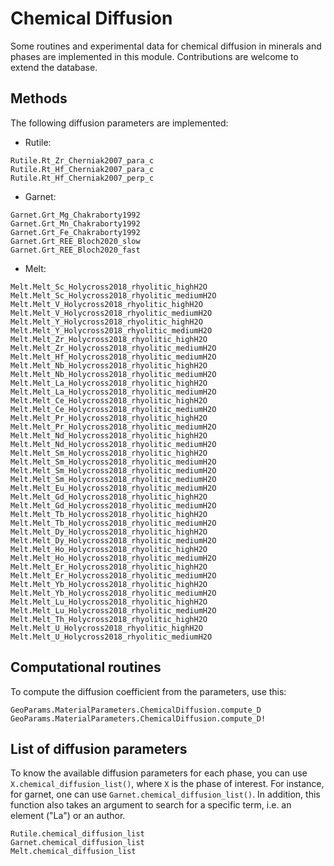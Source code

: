 # Chemical Diffusion

Some routines and experimental data for chemical diffusion in minerals and phases are implemented in this module. Contributions are welcome to extend the database.

## Methods
The following diffusion parameters are implemented:

- Rutile:
```@docs
Rutile.Rt_Zr_Cherniak2007_para_c
Rutile.Rt_Hf_Cherniak2007_para_c
Rutile.Rt_Hf_Cherniak2007_perp_c
```

- Garnet:
```@docs
Garnet.Grt_Mg_Chakraborty1992
Garnet.Grt_Mn_Chakraborty1992
Garnet.Grt_Fe_Chakraborty1992
Garnet.Grt_REE_Bloch2020_slow
Garnet.Grt_REE_Bloch2020_fast
```

- Melt:
```@docs
Melt.Melt_Sc_Holycross2018_rhyolitic_highH2O
Melt.Melt_Sc_Holycross2018_rhyolitic_mediumH2O
Melt.Melt_V_Holycross2018_rhyolitic_highH2O
Melt.Melt_V_Holycross2018_rhyolitic_mediumH2O
Melt.Melt_Y_Holycross2018_rhyolitic_highH2O
Melt.Melt_Y_Holycross2018_rhyolitic_mediumH2O
Melt.Melt_Zr_Holycross2018_rhyolitic_highH2O
Melt.Melt_Zr_Holycross2018_rhyolitic_mediumH2O
Melt.Melt_Hf_Holycross2018_rhyolitic_mediumH2O
Melt.Melt_Nb_Holycross2018_rhyolitic_highH2O
Melt.Melt_Nb_Holycross2018_rhyolitic_mediumH2O
Melt.Melt_La_Holycross2018_rhyolitic_highH2O
Melt.Melt_La_Holycross2018_rhyolitic_mediumH2O
Melt.Melt_Ce_Holycross2018_rhyolitic_highH2O
Melt.Melt_Ce_Holycross2018_rhyolitic_mediumH2O
Melt.Melt_Pr_Holycross2018_rhyolitic_highH2O
Melt.Melt_Pr_Holycross2018_rhyolitic_mediumH2O
Melt.Melt_Nd_Holycross2018_rhyolitic_highH2O
Melt.Melt_Nd_Holycross2018_rhyolitic_mediumH2O
Melt.Melt_Sm_Holycross2018_rhyolitic_highH2O
Melt.Melt_Sm_Holycross2018_rhyolitic_mediumH2O
Melt.Melt_Sm_Holycross2018_rhyolitic_mediumH2O
Melt.Melt_Sm_Holycross2018_rhyolitic_mediumH2O
Melt.Melt_Eu_Holycross2018_rhyolitic_mediumH2O
Melt.Melt_Gd_Holycross2018_rhyolitic_highH2O
Melt.Melt_Gd_Holycross2018_rhyolitic_mediumH2O
Melt.Melt_Tb_Holycross2018_rhyolitic_highH2O
Melt.Melt_Tb_Holycross2018_rhyolitic_mediumH2O
Melt.Melt_Dy_Holycross2018_rhyolitic_highH2O
Melt.Melt_Dy_Holycross2018_rhyolitic_mediumH2O
Melt.Melt_Ho_Holycross2018_rhyolitic_highH2O
Melt.Melt_Ho_Holycross2018_rhyolitic_mediumH2O
Melt.Melt_Er_Holycross2018_rhyolitic_highH2O
Melt.Melt_Er_Holycross2018_rhyolitic_mediumH2O
Melt.Melt_Yb_Holycross2018_rhyolitic_highH2O
Melt.Melt_Yb_Holycross2018_rhyolitic_mediumH2O
Melt.Melt_Lu_Holycross2018_rhyolitic_highH2O
Melt.Melt_Lu_Holycross2018_rhyolitic_mediumH2O
Melt.Melt_Th_Holycross2018_rhyolitic_highH2O
Melt.Melt_U_Holycross2018_rhyolitic_highH2O
Melt.Melt_U_Holycross2018_rhyolitic_mediumH2O
```

## Computational routines
To compute the diffusion coefficient from the parameters, use this:
```@docs
GeoParams.MaterialParameters.ChemicalDiffusion.compute_D
GeoParams.MaterialParameters.ChemicalDiffusion.compute_D!
```

## List of diffusion parameters

To know the available diffusion parameters for each phase, you can use `X.chemical_diffusion_list()`, where `X` is the phase of interest.
For instance, for garnet, one can use `Garnet.chemical_diffusion_list()`. In addition, this function also takes an argument to search for a specific term, i.e. an element ("La") or an author.

```@docs
Rutile.chemical_diffusion_list
Garnet.chemical_diffusion_list
Melt.chemical_diffusion_list
```
